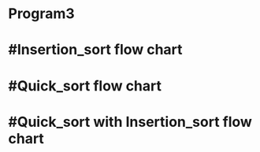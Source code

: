 Program3
============================
#Insertion_sort flow chart
============================

#Quick_sort flow chart
============================

#Quick_sort with Insertion_sort flow chart
============================


